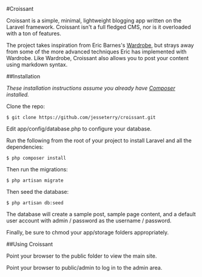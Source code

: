 #Croissant

Croissant is a simple, minimal, lightweight blogging app written on the Laravel 
framework. Croissant isn't a full fledged CMS, nor is it overloaded with a ton
of features.

The project takes inspiration from Eric Barnes's [Wardrobe](http://wardrobecms.com),
but strays away from some of the more advanced techniques Eric has implemented
with Wardrobe. Like Wardrobe, Croissant also allows you to post your content 
using markdown syntax.

##Installation

*These installation instructions assume you already have [Composer](http://getcomposer.org/) 
installed.*

Clone the repo:

    $ git clone https://github.com/jesseterry/croissant.git

Edit app/config/database.php to configure your database.

Run the following from the root of your project to install Laravel and all the 
dependencies:

    $ php composer install

Then run the migrations:

    $ php artisan migrate

Then seed the database:

    $ php artisan db:seed

The database will create a sample post, sample page content, and a default user
account with admin / password as the username / password.

Finally, be sure to chmod your app/storage folders appropriately.

##Using Croissant

Point your browser to the public folder to view the main site.

Point your browser to public/admin to log in to the admin area.
